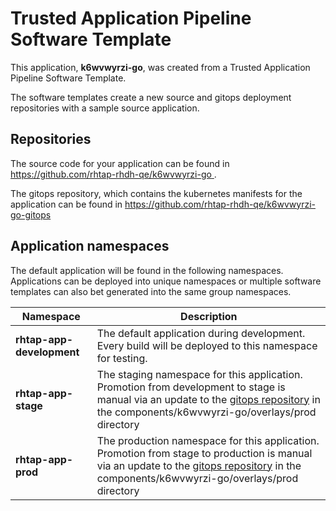 # Trusted Application Pipeline Software Template

This application, **k6wvwyrzi-go**, was created from a Trusted Application Pipeline Software Template.

The software templates create a new source and gitops deployment repositories with a sample source application. 

## Repositories

The source code for your application can be found in [https://github.com/rhtap-rhdh-qe/k6wvwyrzi-go ](https://github.com/rhtap-rhdh-qe/k6wvwyrzi-go ).
 
The gitops repository, which contains the kubernetes manifests for the application can be found in 
[https://github.com/rhtap-rhdh-qe/k6wvwyrzi-go-gitops ](https://github.com/rhtap-rhdh-qe/k6wvwyrzi-go-gitops ) 

## Application namespaces 

The default application will be found in the following namespaces. Applications can be deployed into unique namespaces or multiple software templates can also bet generated into the same group namespaces.  

|  Namespace   |  Description   |  
| -------- | -------- |   
| **rhtap-app-development** | The default application during development. Every build will be deployed to this namespace for testing. | 
| **rhtap-app-stage** | The staging namespace for this application. Promotion from development to stage is manual via an update to the [gitops repository](https://github.com/rhtap-rhdh-qe/k6wvwyrzi-go-gitops ) in the components/k6wvwyrzi-go/overlays/prod directory |  
| **rhtap-app-prod** | The production namespace for this application. Promotion from stage to production is manual via an update to the [gitops repository](https://github.com/rhtap-rhdh-qe/k6wvwyrzi-go-gitops ) in the components/k6wvwyrzi-go/overlays/prod directory | 